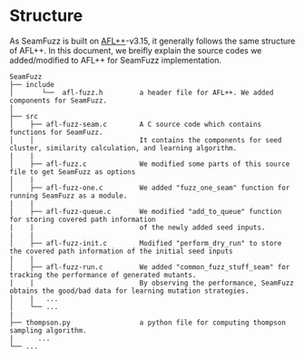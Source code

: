 # Structure
As SeamFuzz is built on [AFL++](https://github.com/aflplusplus/aflplusplus)-v3.15, it generally follows the same structure of AFL++.
In this document, we breifly explain the source codes we added/modified to AFL++ for SeamFuzz implementation.

```
SeamFuzz                           
├── include                 
│       └──  afl-fuzz.h         a header file for AFL++. We added components for SeamFuzz. 
│
├── src                 
│    ├── afl-fuzz-seam.c        A C source code which contains functions for SeamFuzz. 
│    │                          It contains the components for seed cluster, similarity calculation, and learning algorithm.
|    |
│    ├── afl-fuzz.c             We modified some parts of this source file to get SeamFuzz as options
│    |
│    ├── afl-fuzz-one.c         We added "fuzz_one_seam" function for running SeamFuzz as a module.
|    |
│    ├── afl-fuzz-queue.c       We modified "add_to_queue" function for storing covered path information
|    |                          of the newly added seed inputs.
|    | 
│    ├── afl-fuzz-init.c        Modified "perform_dry_run" to store the covered path information of the initial seed inputs
|    |
│    ├── afl-fuzz-run.c         We added "common_fuzz_stuff_seam" for tracking the performance of generated mutants.
|    |                          By observing the performance, SeamFuzz obtains the good/bad data for learning mutation strategies.
│    |   ...
│    └── ...
|
├── thompson.py                 a python file for computing thompson sampling algorithm. 
|      ...
└── ...

```
